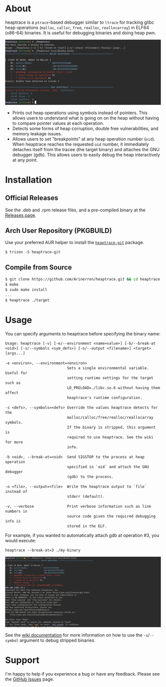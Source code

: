 # About

heaptrace is a `ptrace`-based debugger similar to `ltrace` for tracking glibc heap operations (`malloc`, `calloc`, `free`, `realloc`, `reallocarray`) in ELF64 (x86-64) binaries. It is useful for debugging binaries and doing heap pwn.

![screenshot.png](screenshot.png)

* Prints out heap operations using symbols instead of pointers. This allows users to understand what is going on on the heap without having to compare pointer values at each operation.
* Detects some forms of heap corruption, double free vulnerabilities, and memory leakage issues.
* Allows users to set "breakpoints" at any heap operation number (`oid`). When heaptrace reaches the requested `oid` number, it immediately detaches itself from the tracee (the target binary) and attaches the GNU debugger (gdb). This allows users to easily debug the heap interactively at any point.

# Installation
## Official Releases

See the .deb and .rpm release files, and a pre-compiled binary at the [Releases page](https://github.com/Arinerron/heaptrace/releases/).

## Arch User Repository (PKGBUILD)

Use your preferred AUR helper to install the [`heaptrace-git`](https://aur.archlinux.org/packages/heaptrace-git/) package.

```
$ trizen -S heaptrace-git
```

## Compile from Source

```sh
$ git clone https://github.com/Arinerron/heaptrace.git && cd heaptrace
$ make
$ sudo make install
...
$ heaptrace ./target
```

# Usage

You can specify arguments to heaptrace before specifying the binary name:

```
Usage: heaptrace [-v] [-e/--environment <name=value>] [-b/--break-at <oid>] [-s/--symbols <sym_defs>] [-o/--output <filename>] <target> [args...]

-e <environ>, --environment=<environ>
                            Sets a single environmental variable. Useful for 
                            setting runtime settings for the target such as 
                            LD_PRELOAD=./libc.so.6 without having them affect 
                            heaptrace's runtime configuration.

-s <defs>, --symbols=<defs> Override the values heaptrace detects for the 
                            malloc/calloc/free/realloc/reallocarray symbols. 
                            If the binary is stripped, this argument is 
                            required to use heaptrace. See the wiki for more 
                            info.

-b <oid>, --break-at=<oid>  Send SIGSTOP to the process at heap operation 
                            specified in `oid` and attach the GNU debugger 
                            (gdb) to the process.

-o <file>, --output=<file>  Write the heaptrace output to `file` instead of 
                            stderr (default).

-v, --verbose               Print verbose information such as line numbers in
                            source code given the required debugging info is
                            stored in the ELF.
```

For example, if you wanted to automatically attach gdb at operation #3, you would execute:

```
heaptrace --break-at=3 ./my-binary
```

![screenshot-break.png](screenshot-break.png)

See the [wiki documentation](https://github.com/Arinerron/heaptrace/wiki/Dealing-with-a-Stripped-Binary) for more information on how to use the `-s`/`--symbol` argument to debug stripped binaries.

# Support

I'm happy to help if you experience a bug or have any feedback. Please see the [GitHub Issues](https://github.com/Arinerron/heaptrace/issues) page.

